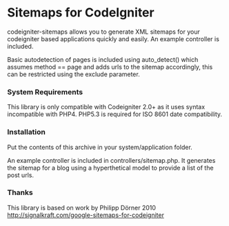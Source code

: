 # Sitemaps for CodeIgniter

codeigniter-sitemaps allows you to generate XML sitemaps for your codeigniter based applications quickly and easily. An example controller is included.

Basic autodetection of pages is included using auto_detect() which assumes method == page and adds urls to the sitemap accordingly, this can be restricted using the exclude parameter.

### System Requirements
This library is only compatible with Codeigniter 2.0+ as it uses syntax incompatible with PHP4. PHP5.3 is required for ISO 8601 date compatibility.

### Installation
Put the contents of this archive in your system/application folder.

An example controller is included in controllers/sitemap.php. It generates the sitemap for a blog using a hyperthetical model to provide a list of the post urls.

### Thanks
This library is based on work by Philipp Dörner 2010
http://signalkraft.com/google-sitemaps-for-codeigniter

